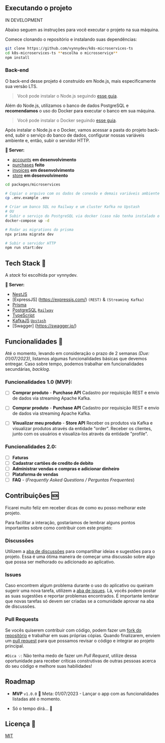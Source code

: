 ## Executando o projeto

IN DEVELOPMENT

Abaixo seguem as instruções para você executar o projeto na sua máquina.

Comece clonando o repositório e instalando suas dependências:

```sh
git clone https://github.com/vynnydev/k8s-microservices-ts
cd k8s-microservices-ts **escolha o microsserviço**
npm install
```

### Back-end

O back-end desse projeto é construído em Node.js, mais especificamente sua versão LTS.

> Você pode instalar o Node.js seguindo [esse guia](https://efficient-sloth-d85.notion.site/Instalando-o-Node-js-d40fdabe8f0a491eb33b85da93d90a2f).

Além do Node.js, utilizamos o banco de dados PostgreSQL e **recomendamos** o uso do Docker para executar o banco em sua máquina.

> Você pode instalar o Docker seguindo [esse guia](https://efficient-sloth-d85.notion.site/Instalando-o-Docker-6290d9994b0b4555a153576a1d97bee2).

Após instalar o Node.js e o Docker, vamos acessar a pasta do projeto back-end, subir o serviço do banco de dados, configurar nossas variáveis ambiente e, então, subir o servidor HTTP.


**🏧 Server:**

- [accounts](./packages/microservices/accounts/) **em desenvolvimento**
- [purchases](./packages/microservices/purchases/) **feito**
- [invoices](./packages/microservices/invoices/) **em desenvolvimento**
- [store](./packages/microservices/store/) **em desenvolvimento**

```sh
cd packages/microservices

# Copiar o arquivo com os dados de conexão e demais variáveis ambiente
cp .env.example .env

# Criar um banco SQL no Railway e um cluster Kafka no Upstash
# OU
# Subir o serviço do PostgreSQL via docker (caso não tenha instalado o PostgreSQL em seu computador)
docker-compose up -d

# Rodar as migrations do prisma
npx prisma migrate dev

# Subir o servidor HTTP
npm run start:dev
```

## Tech Stack 💜

A _stack_ foi escolhida por vynnydev.

**🏧 Server:**

- [NestJS](https://github.com/nestjs/nest) 
- [ExpressJS] (https://expressjs.com/) `(REST)` & `(Streaming Kafka)`
- [Prisma](https://github.com/prisma/prisma)
- [PostgreSQL](https://github.com/postgres) [`Railway`](https://railway.app/)
- [TypeScript](https://github.com/microsoft/TypeScript)
- [KafkaJS](https://www.sympla.com.br/api-doc/index.html) [`Upstash`](https://upstash.com/)
- [Swagger] (https://swagger.io/)

## Funcionalidades 🚀

Até o momento, levando em consideração o prazo de 2 semanas _(Due: 01/07/2023)_, listamos algumas funcionalidades básicas que devemos entregar. Caso sobre tempo, podemos trabalhar em funcionalidades secundárias, _backlog_.

### Funcionalidades 1.0 (MVP):
- [ ] **Comprar produto** - **Purchase API**
      Cadastro por requisição REST e envio de dados via streaming Apache Kafka.

- [ ] **Comprar produto** - **Purchase API**
      Cadastro por requisição REST e envio de dados via streaming Apache Kafka.

- [ ] **Visualizar meu produto** - **Store API**
      Receber os produtos via Kafka e visualizar produtos através da entidade "order".
      Receber os clientes, junto com os usuários e visualiza-los através da entidade "profile".

### Funcionalidades 2.0:

- [ ] **Faturas**
- [ ] **Cadastrar cartões de credito de debito**
- [ ] **Administrar vendas e compras e adicionar dinheiro**
- [ ] **Plataforma de vendas**
- [ ] **FAQ** - (_Frequently Asked Questions / Perguntas Frequentes_)

## Contribuições 🆘

Ficarei muito feliz em receber dicas de como eu posso melhorar este projeto.

Para facilitar a interação, gostaríamos de lembrar alguns pontos importantes sobre como contribuir com este projeto:

### Discussões

Utilizem a [aba de discussões](https://github.com/vynnydev/k8s-microservices-ts/discussions) para compartilhar ideias e sugestões para o projeto. Essa é uma ótima maneira de começar uma discussão sobre algo que possa ser melhorado ou adicionado ao aplicativo.

### Issues

Caso encontrem algum problema durante o uso do aplicativo ou queiram sugerir uma nova tarefa, utilizem a [aba de issues](https://github.com/vynnydev/k8s-microservices-ts/issues). Lá, vocês podem postar as suas sugestões e reportar problemas encontrados. É importante lembrar que novas tarefas só devem ser criadas se a comunidade aprovar na aba de discussões.

### Pull Requests

Se vocês quiserem contribuir com código, podem fazer um [fork do repositório](https://github.com/vynnydev/k8s-microservices-ts/fork) e trabalhar em suas próprias cópias. Quando finalizarem, enviem um [pull request](https://github.com/vynnydev/k8s-microservices-ts/pulls) para que possamos revisar o código e integrar ao projeto principal.

`#Dica 💡`: Não tenha medo de fazer um _Pull Request_, utilize dessa oportunidade para receber críticas construtivas de outras pessoas acerca do seu código e melhore suas habilidades!

## Roadmap

- **MVP** `v1.0.0` 📅 Meta: 01/07/2023 - Lançar o app com as funcionalidades listadas até o momento.

- Só o tempo dirá... 👀

## Licença 📃

[MIT](https://github.com/vynnydev/k8s-microservices-ts/LICENSE)
